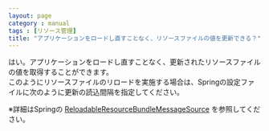 ```yaml
---
layout: page
category : manual
tags : [リソース管理]
title: "アプリケーションをロードし直すことなく、リソースファイルの値を更新できる？"
---
```


はい。アプリケーションをロードし直すことなく、更新されたリソースファイルの値を取得することができます。  
このようにリソースファイルのリロードを実施する場合は、Springの設定ファイルに次のように更新の読込間隔を指定してください。  

※詳細はSpringの [ReloadableResourceBundleMessageSource][ReloadableResourceBundleMessageSource] を参照してください。

<script src="https://gist.github.com/t-oi/d4aa8b279ac7ecd9b82c.js"></script>

[ReloadableResourceBundleMessageSource]: http://docs.spring.io/spring/docs/4.0.1.RELEASE/javadoc-api/org/springframework/context/support/ReloadableResourceBundleMessageSource.html